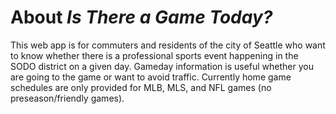 # About *Is There a Game Today?*

This web app is for commuters and residents of the city of Seattle who want to know whether there is a professional sports event happening in the SODO district on a given day. Gameday information is useful whether you are going to the game or want to avoid traffic. Currently home game schedules are only provided for MLB, MLS, and NFL games (no preseason/friendly games).
